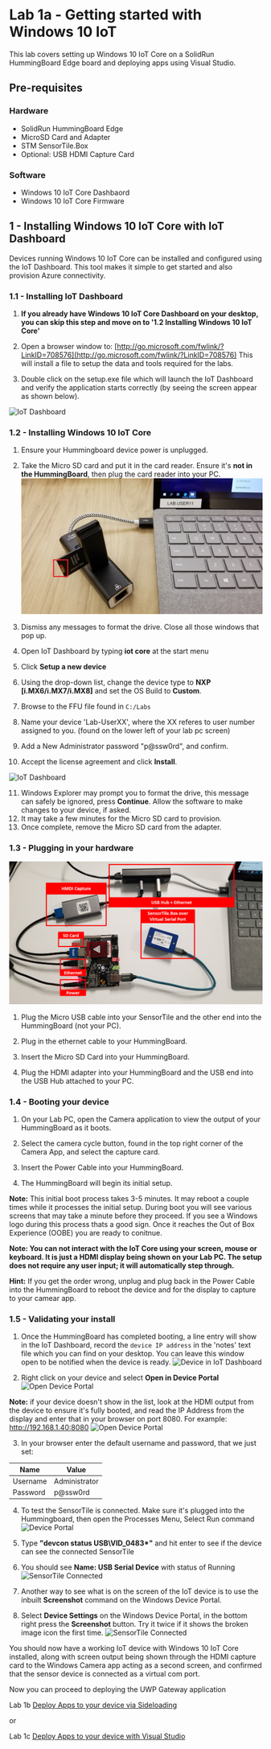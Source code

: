# Lab 1a - Getting started with Windows 10 IoT

This lab covers setting up Windows 10 IoT Core on a SolidRun HummingBoard Edge board and deploying apps using Visual Studio.

## Pre-requisites
### Hardware
* SolidRun HummingBoard Edge
* MicroSD Card and Adapter 
* STM SensorTile.Box
* Optional: USB HDMI Capture Card 

### Software
* Windows 10 IoT Core Dashbaord 
* Windows 10 IoT Core Firmware


## 1 - Installing Windows 10 IoT Core with IoT Dashboard

Devices running Windows 10 IoT Core can be installed and configured using the IoT Dashboard. This tool makes it simple to get started and also provision Azure connectivity.

### 1.1 - Installing IoT Dashboard

1. **If you already have Windows 10 IoT Core Dashboard on your desktop, you can skip this step and move on to '1.2 Installing Windows 10 IoT Core'**

1. Open a browser window to: [http://go.microsoft.com/fwlink/?LinkID=708576](http://go.microsoft.com/fwlink/?LinkID=708576)  This will install a file to setup the data and tools required for the labs.  
1. Double click on the setup.exe file which will launch the IoT Dashboard and verify the application starts correctly (by seeing the screen appear as shown below).

![IoT Dashboard](./media/1_iotdashboardinitial.png)

### 1.2 - Installing Windows 10 IoT Core

1. Ensure your Hummingboard device power is unplugged. 

1. Take the Micro SD card and put it in the card reader. Ensure it's **not in the HummingBoard**, then plug the card reader into your PC. 
![MicroSD](./media/5_microsd.jpg)

1. Dismiss any messages to format the drive. Close all those windows that pop up.  

1. Open IoT Dashboard by typing **iot core** at the start menu

1. Click **Setup a new device**

1. Using the drop-down list, change the device type to **NXP [i.MX6/i.MX7/i.MX8]** and set the OS Build to **Custom**.

1. Browse to the FFU file found in `C:/Labs`

1. Name your device 'Lab-UserXX', where the XX referes to user number assigned to you. (found on the lower left of your lab pc screen)

1. Add a New Administrator password "p@ssw0rd", and confirm.  

1. Accept the license agreement and click **Install**.

![IoT Dashboard](./media/1_iotdashboard2.png)

11. Windows Explorer may prompt you to format the drive, this message can safely be ignored, press **Continue**.  Allow the software to make changes to your device, if asked.
1. It may take a few minutes for the Micro SD card to provision.
1. Once complete, remove the Micro SD card from the adapter.



### 1.3 - Plugging in your hardware

![Hardware](./media/lab01/hardware_plugged_in.png)

1. Plug the Micro USB cable into your SensorTile and the other end into the HummingBoard (not your PC).

1. Plug in the ethernet cable to your HummingBoard.

1. Insert the Micro SD Card into your HummingBoard.

1. Plug the HDMI adapter into your HummingBoard and the USB end into the USB Hub attached to your PC. 

### 1.4 - Booting your device

1. On your Lab PC, open the Camera application to view the output of your HummingBoard as it boots. 

1. Select the camera cycle button, found in the top right corner of the Camera App, and select the capture card.

1. Insert the Power Cable into your HummingBoard. 

1. The HummingBoard will begin its initial setup. 

**Note:** This initial boot process takes 3-5 minutes. It may reboot a couple times while it processes the initial setup. During boot you will see various screens that may take a minute before they proceed. If you see a Windows logo during this process thats a good sign. Once it reaches the Out of Box Experience (OOBE) you are ready to conitnue.  

**Note: You can not interact with the IoT Core using your screen, mouse or keyboard. It is just a HDMI display being shown on your Lab PC. The setup does not require any user input; it will automatically step through.**

**Hint:** If you get the order wrong, unplug and plug back in the Power Cable into the HummingBoard to reboot the device and for the display to capture to your camear app.

### 1.5 - Validating your install

1. Once the HummingBoard has completed booting, a line entry will show in the IoT Dashboard, record the `device IP address` in the 'notes' text file which you can find on your desktop. You can leave this window open to be notified when the device is ready. 
![Device in IoT Dashboard](./media/lab01/1_validatinginstall.png)

2. Right click on your device and select **Open in Device Portal** 
![Open Device Portal](./media/lab01/1_opendeviceportal.png)

**Note:** if your device doesn't show in the list, look at the HDMI output from the device to ensure it's fully booted, and read the IP Address from the display and enter that in your browser on port 8080. For example: http://192.168.1.40:8080
![Open Device Portal](./media/lab01/1_IoTCoreIPAddress.png)

3. In your browser enter the default username and password, that we just set:

|Name    |Value|
|--------|-----|
|Username|Administrator|
|Password|p@ssw0rd|


4. To test the SensorTile is connected. Make sure it's plugged into the Hummingboard, then open the Processes Menu, Select Run command
![Device Portal](./media/1_deviceportal1.png)

5. Type **"devcon status USB\VID_0483\*"** and hit enter to see if the device can see the connected SensorTile

6. You should see **Name: USB Serial Device** with status of Running
![SensorTile Connected](./media/1_SensorTileConnected.png)

7. Another way to see what is on the screen of the IoT device is to use the inbuilt **Screenshot** command on the Windows Device Portal. 

8. Select **Device Settings** on the Windows Device Portal, in the bottom right press the **Screenshot** button. Try it twice if it shows the broken image icon the first time.
![SensorTile Connected](./media/lab01/1_screenshot.png)   

You should now have a working IoT device with Windows 10 IoT Core installed, along with screen output being shown through the HDMI capture card to the Windows Camera app acting as a second screen, and confirmed that the sensor device is connected as a virtual com port. 


Now you can proceed to deploying the UWP Gateway application

Lab 1b [Deploy Apps to your device via Sideloading](./Lab01b_Install_Gateway_Software.md)

or

Lab 1c
[Deploy Apps to your device with Visual Studio](./Lab01c.md)